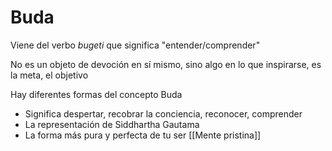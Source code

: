 # Buda

Viene del verbo _bugeti_ que significa "entender/comprender"

No es un objeto de devoción en sí mismo, sino algo en lo que inspirarse, es la meta, el objetivo

Hay diferentes formas del concepto Buda
- Significa despertar, recobrar la conciencia, reconocer, comprender
- La representación de Siddhartha Gautama
- La forma más pura y perfecta de tu ser [[Mente pristina]]